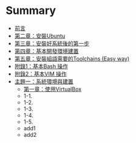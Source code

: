 # Summary

* [前言](README.md)
* [第二章：安裝Ubuntu](Ubuntu_Install.md)
* [第三章：安裝好系統後的第一步](First_Step.md)
* [第四章：基本開發環境建置](WorkBeforeDev.md)
* [第五章：安裝組語需要的Toolchains (Easy way)](Arm_elf_Toolchain_INSTALL.md)
* [附錄1：基本Bash 操作](Basic_bash.md)
* [附錄2：基本VIM 操作](BASIC_VIM.md)
* [主題一：系統環境與建置](Main1.md)
   * [第一章：使用VirtualBox](chapter1.md)
   * 1-1.
   * 1-2.
   * 1-3.
   * 1-4.
   * 1-5.
   * add1
   * add2

